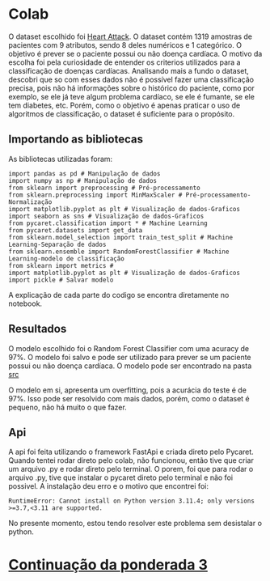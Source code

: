 # Colab 
O dataset escolhido foi [Heart Attack](https://www.kaggle.com/datasets/bharath011/heart-disease-classification-dataset). O dataset contém 1319 amostras de pacientes com 9 atributos, sendo 8 deles numéricos e 1 categórico. O objetivo é prever se o paciente possui ou não doença cardíaca. O motivo da escolha foi pela curiosidade de entender os criterios utilizados para a classificação de doenças cardíacas. Analisando mais a fundo o dataset, descobri que so com esses dados não é possível fazer uma classificação precisa, pois não há informações sobre o histórico do paciente, como por exemplo, se ele já teve algum problema cardíaco, se ele é fumante, se ele tem diabetes, etc. Porém, como o objetivo é apenas praticar o uso de algoritmos de classificação, o dataset é suficiente para o propósito.

## Importando as bibliotecas
 As bibliotecas utilizadas foram: 
 
 ```
import pandas as pd # Manipulação de dados
import numpy as np # Manipulação de dados
from sklearn import preprocessing # Pré-processamento
from sklearn.preprocessing import MinMaxScaler # Pré-processamento-Normalização
import matplotlib.pyplot as plt # Visualização de dados-Graficos
import seaborn as sns # Visualização de dados-Graficos
from pycaret.classification import * # Machine Learning
from pycaret.datasets import get_data 
from sklearn.model_selection import train_test_split # Machine Learning-Separação de dados
from sklearn.ensemble import RandomForestClassifier # Machine Learning-modelo de classificação
from sklearn import metrics #
import matplotlib.pyplot as plt # Visualização de dados-Graficos
import pickle # Salvar modelo
 ```

 A explicação de cada parte do codigo se encontra diretamente no notebook.

 ## Resultados
 O modelo escolhido foi o Random Forest Classifier com uma acuracy de 97%. O modelo foi salvo e pode ser utilizado para prever se um paciente possui ou não doença cardíaca. O modelo pode ser encontrado na pasta [src](\src\modelo_treino.ipynb)

 O modelo em si, apresenta um overfitting, pois a acurácia do teste é de 97%. Isso pode ser resolvido com mais dados, porém, como o dataset é pequeno, não há muito o que fazer.

 ## Api

 A api foi feita utilizando o framework FastApi e criada direto pelo Pycaret. Quando tentei rodar direto pelo colab, não funcionou, então tive que criar um arquivo .py e rodar direto pelo terminal. O porem, foi que para rodar o arquivo .py, tive que instalar o pycaret direto pelo terminal e não foi possivel. A instalação deu erro e o motivo que encontrei foi: 
 ```
 RuntimeError: Cannot install on Python version 3.11.4; only versions >=3.7,<3.11 are supported.
 ```
 No presente momento, estou tendo resolver este problema sem desistalar o python.

 # [Continuação da ponderada 3](../Ponderada_4/REAME.md)

